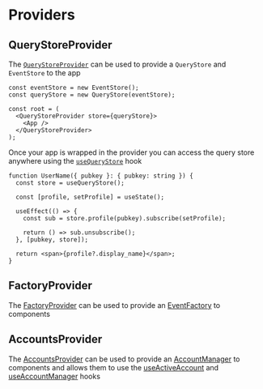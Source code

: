 # Providers

## QueryStoreProvider

The [`QueryStoreProvider`](https://hzrd149.github.io/applesauce/typedoc/functions/applesauce-react.QueryStoreProvider.html) can be used to provide a `QueryStore` and `EventStore` to the app

```tsx{5,7}
const eventStore = new EventStore();
const queryStore = new QueryStore(eventStore);

const root = (
  <QueryStoreProvider store={queryStore}>
    <App />
  </QueryStoreProvider>
);
```

Once your app is wrapped in the provider you can access the query store anywhere using the [`useQueryStore`](https://hzrd149.github.io/applesauce/typedoc/functions/applesauce-react.Hooks.useQueryStore.html) hook

```tsx{2}
function UserName({ pubkey }: { pubkey: string }) {
  const store = useQueryStore();

  const [profile, setProfile] = useState();

  useEffect(() => {
    const sub = store.profile(pubkey).subscribe(setProfile);

    return () => sub.unsubscribe();
  }, [pubkey, store]);

  return <span>{profile?.display_name}</span>;
}
```

## FactoryProvider

The [FactoryProvider](https://hzrd149.github.io/applesauce/typedoc/functions/applesauce-react.FactoryProvider.html) can be used to provide an [EventFactory](https://hzrd149.github.io/applesauce/typedoc/classes/applesauce-factory.EventFactory.html) to components

## AccountsProvider

The [AccountsProvider](https://hzrd149.github.io/applesauce/typedoc/functions/applesauce-react.AccountsProvider.html) can be used to provide an [AccountManager](https://hzrd149.github.io/applesauce/typedoc/classes/applesauce-accounts.AccountManager.html) to components and allows them to use the [useActiveAccount](https://hzrd149.github.io/applesauce/typedoc/functions/applesauce-react.Hooks.useActiveAccount.html) and [useAccountManager](https://hzrd149.github.io/applesauce/typedoc/functions/applesauce-react.Hooks.useAccountManager.html) hooks
